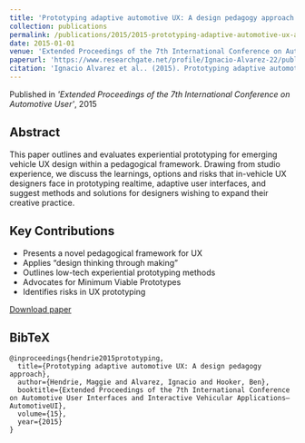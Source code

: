 ```yaml
---
title: 'Prototyping adaptive automotive UX: A design pedagogy approach'
collection: publications
permalink: /publications/2015/2015-prototyping-adaptive-automotive-ux-a-design-pedago
date: 2015-01-01
venue: 'Extended Proceedings of the 7th International Conference on Automotive User'
paperurl: 'https://www.researchgate.net/profile/Ignacio-Alvarez-22/publication/284733540_Prototyping_adaptive_automotive_UX_a_Design_Pedagogy_approach/links/56758cdf08ae502c99ce0803/Prototyping-adaptive-automotive-UX-a-Design-Pedagogy-approach.pdf'
citation: 'Ignacio Alvarez et al.. (2015). Prototyping adaptive automotive UX: A design pedagogy approach. Extended Proceedings of the 7th International Conference on Automotive User.'
---
```


Published in *'Extended Proceedings of the 7th International Conference on Automotive User'*, 2015

## Abstract

This paper outlines and evaluates experiential prototyping for emerging vehicle UX design within a pedagogical framework. Drawing from studio experience, we discuss the learnings, options and risks that in-vehicle UX designers face in prototyping realtime, adaptive user interfaces, and suggest methods and solutions for designers wishing to expand their creative practice.

## Key Contributions

* Presents a novel pedagogical framework for UX
* Applies “design thinking through making”
* Outlines low-tech experiential prototyping methods
* Advocates for Minimum Viable Prototypes
* Identifies risks in UX prototyping

[Download paper]('https://www.researchgate.net/profile/Ignacio-Alvarez-22/publication/284733540_Prototyping_adaptive_automotive_UX_a_Design_Pedagogy_approach/links/56758cdf08ae502c99ce0803/Prototyping-adaptive-automotive-UX-a-Design-Pedagogy-approach.pdf')

## BibTeX

```
@inproceedings{hendrie2015prototyping,
  title={Prototyping adaptive automotive UX: A design pedagogy approach},
  author={Hendrie, Maggie and Alvarez, Ignacio and Hooker, Ben},
  booktitle={Extended Proceedings of the 7th International Conference on Automotive User Interfaces and Interactive Vehicular Applications—AutomotiveUI},
  volume={15},
  year={2015}
}
```